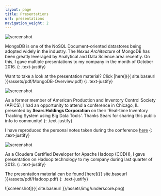 ```yaml
---
layout: page
title: Presentations
url: presentations
navigation_weight: 2
---
```


![screenshot]({{site.baseurl}}/assets/img/underscore.png)

MongoDB is one of the NoSQL Document-oriented datastores being adopted widely in the industry. The _Nexus Architecture_ of MongoDB has been greatly leveraged by Analytical and Data Science area recently. On this, I gave multiple presentations to my company in the month of October 2016.
{: .text-justify}

Want to take a look at the presentation material? Click [here]({{ site.baseurl }}/assets/pdf/MongoDB-Overview.pdf)
{: .text-justify}

![screenshot]({{site.baseurl}}/assets/img/underscore.png)

As a former member of American Production and Inventory Control Society (APICS), I had an opportunity to attend a conference in Chicago, IL presented by <b>Sears Holdings Corporation</b> on their 'Real-time Inventory Tracking System using Big Data Tools'. Thanks Sears for sharing this public info to community! 
{: .text-justify}

I have reproduced the personal notes taken during the conference [here]({{site.baseurl}}/assets/pdf/SearsCorp.pdf)
{: .text-justify}

![screenshot]({{site.baseurl}}/assets/img/underscore.png)

As a Cloudera Certified Developer for Apache Hadoop (CCDH), I gave presentation on Hadoop technology to my company during last quarter of 2013.
{: .text-justify}

The presentation material can be found [here]({{ site.baseurl }}/assets/pdf/Hadoop.pdf)
{: .text-justify}

![screenshot]({{ site.baseurl }}/assets/img/underscore.png)
